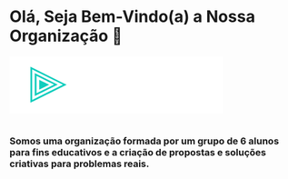# Olá, Seja Bem-Vindo(a) a Nossa Organização :wave: 

<img src="https://github.com/F6-Technology/.github/blob/main/profile/F6_Technology-Logo.png" align="center">

#

### Somos uma organização formada por um grupo de 6 alunos para fins educativos e a criação de propostas e soluções criativas para problemas reais.